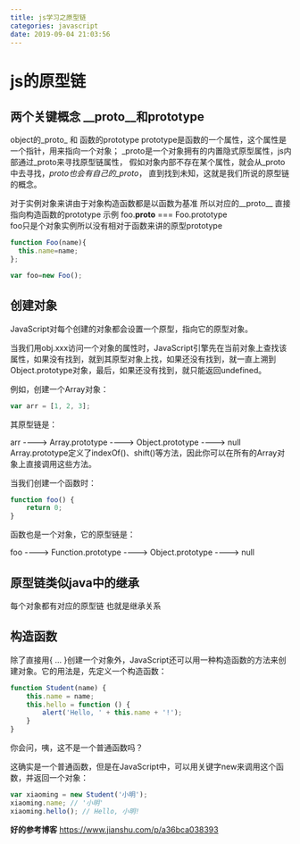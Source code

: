 ```yaml
---
title: js学习之原型链
categories: javascript
date: 2019-09-04 21:03:56
---
```



# js的原型链
## 两个关键概念   __proto__和prototype
object的_proto_ 和 函数的prototype
prototype是函数的一个属性，这个属性是一个指针，用来指向一个对象；
_proto是一个对象拥有的内置隐式原型属性，js内部通过_proto来寻找原型链属性，
假如对象内部不存在某个属性，就会从_proto中去寻找，_proto也会有自己的_proto_，
直到找到未知，这就是我们所说的原型链的概念。

对于实例对象来讲由于对象构造函数都是以函数为基准 所以对应的__proto__ 直接指向构造函数的prototype
示例 foo.__proto__ === Foo.prototype  
foo只是个对象实例所以没有相对于函数来讲的原型prototype 
```javascript
function Foo(name){
  this.name=name;
};

var foo=new Foo();
```


## 创建对象
JavaScript对每个创建的对象都会设置一个原型，指向它的原型对象。

当我们用obj.xxx访问一个对象的属性时，JavaScript引擎先在当前对象上查找该属性，如果没有找到，就到其原型对象上找，如果还没有找到，就一直上溯到Object.prototype对象，最后，如果还没有找到，就只能返回undefined。

例如，创建一个Array对象：
```javascript
var arr = [1, 2, 3];

```
其原型链是：

arr ----> Array.prototype ----> Object.prototype ----> null
Array.prototype定义了indexOf()、shift()等方法，因此你可以在所有的Array对象上直接调用这些方法。

当我们创建一个函数时：
```javascript
function foo() {
    return 0;
}
```
函数也是一个对象，它的原型链是：

foo ----> Function.prototype ----> Object.prototype ----> null


## 原型链类似java中的继承 
   
   每个对象都有对应的原型链 也就是继承关系
   
## 构造函数
除了直接用{ ... }创建一个对象外，JavaScript还可以用一种构造函数的方法来创建对象。它的用法是，先定义一个构造函数：

```javascript
function Student(name) {
    this.name = name;
    this.hello = function () {
        alert('Hello, ' + this.name + '!');
    }
}
```
你会问，咦，这不是一个普通函数吗？

这确实是一个普通函数，但是在JavaScript中，可以用关键字new来调用这个函数，并返回一个对象：
```javascript
var xiaoming = new Student('小明');
xiaoming.name; // '小明'
xiaoming.hello(); // Hello, 小明!

```


**好的参考博客**
https://www.jianshu.com/p/a36bca038393



